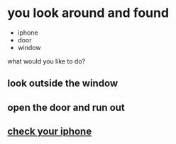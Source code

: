 # you look around and found
* iphone
* door
* window

what would you like to do?
## look outside the window
## open the door and run out
## [check your iphone](../phone/phone.md)
